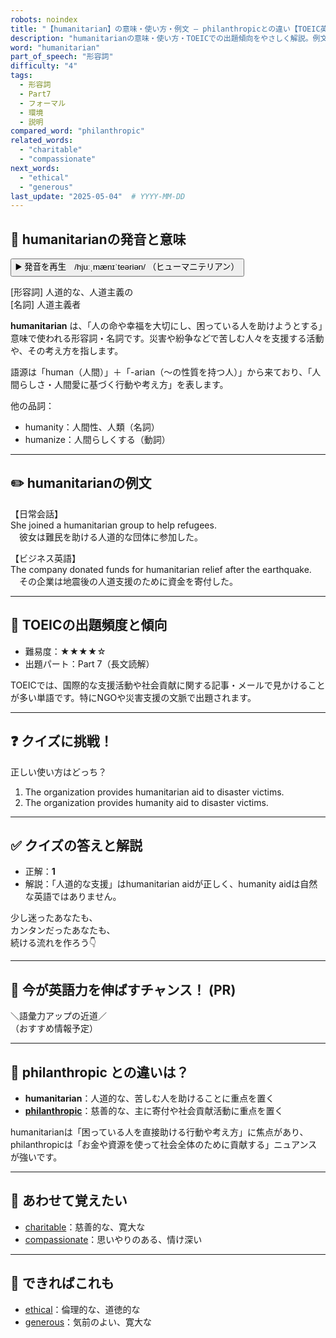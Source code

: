 ```yaml
---
robots: noindex
title: "【humanitarian】の意味・使い方・例文 ― philanthropicとの違い【TOEIC英単語】"
description: "humanitarianの意味・使い方・TOEICでの出題傾向をやさしく解説。例文・クイズ付きでphilanthropicとの違いもわかりやすく学べます。"
word: "humanitarian"
part_of_speech: "形容詞"
difficulty: "4"
tags:
  - 形容詞
  - Part7
  - フォーマル
  - 環境
  - 説明
compared_word: "philanthropic"
related_words:
  - "charitable"
  - "compassionate"
next_words:
  - "ethical"
  - "generous"
last_update: "2025-05-04"  # YYYY-MM-DD
---
```


## 🔰 humanitarianの発音と意味

<button class="play-audio" onclick="playTTS('humanitarian')">
  <span class="play-audio-main">
    ▶️ 発音を再生　/hjuːˌmænɪˈteəriən/
  </span>
  <span class="play-audio-sub">
    （ヒューマニテリアン）
  </span>
</button>

[形容詞] 人道的な、人道主義の  
[名詞] 人道主義者

**humanitarian** は、「人の命や幸福を大切にし、困っている人を助けようとする」意味で使われる形容詞・名詞です。災害や紛争などで苦しむ人々を支援する活動や、その考え方を指します。

語源は「human（人間）」＋「-arian（～の性質を持つ人）」から来ており、「人間らしさ・人間愛に基づく行動や考え方」を表します。

他の品詞：  
- humanity：人間性、人類（名詞）
- humanize：人間らしくする（動詞）

---

## ✏️ humanitarianの例文

【日常会話】  
She joined a humanitarian group to help refugees.  
　彼女は難民を助ける人道的な団体に参加した。

【ビジネス英語】  
The company donated funds for humanitarian relief after the earthquake.  
　その企業は地震後の人道支援のために資金を寄付した。

---

## 🎯 TOEICの出題頻度と傾向

- 難易度：★★★★☆
- 出題パート：Part 7（長文読解）

TOEICでは、国際的な支援活動や社会貢献に関する記事・メールで見かけることが多い単語です。特にNGOや災害支援の文脈で出題されます。

---

## ❓ クイズに挑戦！

正しい使い方はどっち？

1. The organization provides humanitarian aid to disaster victims.  
2. The organization provides humanity aid to disaster victims.

---

## ✅ クイズの答えと解説

- 正解：**1**
- 解説：「人道的な支援」はhumanitarian aidが正しく、humanity aidは自然な英語ではありません。

少し迷ったあなたも、  
カンタンだったあなたも、  
続ける流れを作ろう👇️

---

## 🚀 今が英語力を伸ばすチャンス！ (PR)

<div class="info-center">
＼語彙力アップの近道／<br>  
（おすすめ情報予定）
</div>

---

## 🤔  philanthropic との違いは？

- **humanitarian**：人道的な、苦しむ人を助けることに重点を置く
- **[philanthropic](/word/philanthropic)**：慈善的な、主に寄付や社会貢献活動に重点を置く

humanitarianは「困っている人を直接助ける行動や考え方」に焦点があり、philanthropicは「お金や資源を使って社会全体のために貢献する」ニュアンスが強いです。

---

## 🧩 あわせて覚えたい

- [charitable](/word/charitable)：慈善的な、寛大な
- [compassionate](/word/compassionate)：思いやりのある、情け深い

---

## 📖 できればこれも

- [ethical](/word/ethical)：倫理的な、道徳的な
- [generous](/word/generous)：気前のよい、寛大な
<!-- cvid: aid26_bid48 -->
